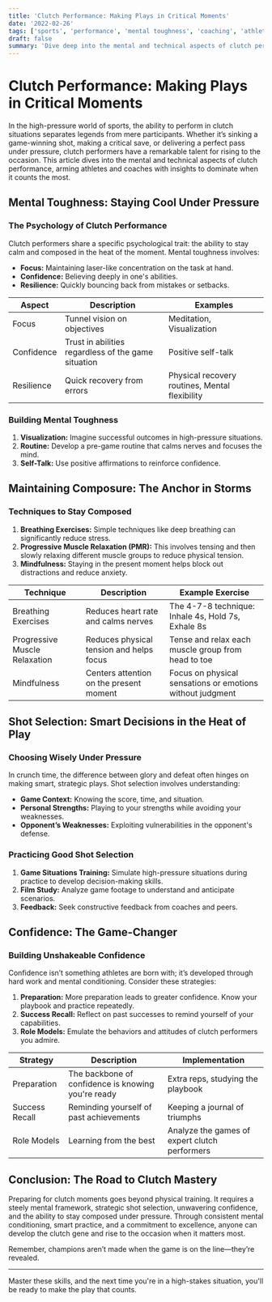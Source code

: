```yaml
---
title: 'Clutch Performance: Making Plays in Critical Moments'
date: '2022-02-26'
tags: ['sports', 'performance', 'mental toughness', 'coaching', 'athlete', 'clutch moments', 'shot selection', 'confidence', 'composure']
draft: false
summary: 'Dive deep into the mental and technical aspects of clutch performance in sports, and learn the secrets to excel when the stakes are highest.'
---
```


# Clutch Performance: Making Plays in Critical Moments

In the high-pressure world of sports, the ability to perform in clutch situations separates legends from mere participants. Whether it’s sinking a game-winning shot, making a critical save, or delivering a perfect pass under pressure, clutch performers have a remarkable talent for rising to the occasion. This article dives into the mental and technical aspects of clutch performance, arming athletes and coaches with insights to dominate when it counts the most.

## Mental Toughness: Staying Cool Under Pressure

### The Psychology of Clutch Performance

Clutch performers share a specific psychological trait: the ability to stay calm and composed in the heat of the moment. Mental toughness involves:

- **Focus:** Maintaining laser-like concentration on the task at hand.
- **Confidence:** Believing deeply in one's abilities.
- **Resilience:** Quickly bouncing back from mistakes or setbacks.

<p align="center">

| Aspect      | Description                                               | Examples               |
|-------------|-----------------------------------------------------------|------------------------|
| Focus       | Tunnel vision on objectives                              | Meditation, Visualization |
| Confidence  | Trust in abilities regardless of the game situation       | Positive self-talk     |
| Resilience  | Quick recovery from errors                                | Physical recovery routines, Mental flexibility |

</p>

### Building Mental Toughness

1. **Visualization:** Imagine successful outcomes in high-pressure situations.
2. **Routine:** Develop a pre-game routine that calms nerves and focuses the mind.
3. **Self-Talk:** Use positive affirmations to reinforce confidence.

## Maintaining Composure: The Anchor in Storms

### Techniques to Stay Composed

1. **Breathing Exercises:** Simple techniques like deep breathing can significantly reduce stress.
2. **Progressive Muscle Relaxation (PMR):** This involves tensing and then slowly relaxing different muscle groups to reduce physical tension.
3. **Mindfulness:** Staying in the present moment helps block out distractions and reduce anxiety.

<p align="center">

| Technique                 | Description                                   | Example Exercise                                 |
|---------------------------|-----------------------------------------------|-------------------------------------------------|
| Breathing Exercises       | Reduces heart rate and calms nerves           | The 4-7-8 technique: Inhale 4s, Hold 7s, Exhale 8s |
| Progressive Muscle Relaxation| Reduces physical tension and helps focus   | Tense and relax each muscle group from head to toe |
| Mindfulness               | Centers attention on the present moment       | Focus on physical sensations or emotions without judgment |

</p>

## Shot Selection: Smart Decisions in the Heat of Play

### Choosing Wisely Under Pressure

In crunch time, the difference between glory and defeat often hinges on making smart, strategic plays. Shot selection involves understanding:

- **Game Context:** Knowing the score, time, and situation.
- **Personal Strengths:** Playing to your strengths while avoiding your weaknesses.
- **Opponent’s Weaknesses:** Exploiting vulnerabilities in the opponent's defense.

### Practicing Good Shot Selection

1. **Game Situations Training:** Simulate high-pressure situations during practice to develop decision-making skills.
2. **Film Study:** Analyze game footage to understand and anticipate scenarios.
3. **Feedback:** Seek constructive feedback from coaches and peers.

## Confidence: The Game-Changer

### Building Unshakeable Confidence

Confidence isn’t something athletes are born with; it’s developed through hard work and mental conditioning. Consider these strategies:

1. **Preparation:** More preparation leads to greater confidence. Know your playbook and practice repeatedly.
2. **Success Recall:** Reflect on past successes to remind yourself of your capabilities.
3. **Role Models:** Emulate the behaviors and attitudes of clutch performers you admire.

<p align="center">

| Strategy        | Description                                       | Implementation                 |
|-----------------|---------------------------------------------------|--------------------------------|
| Preparation     | The backbone of confidence is knowing you're ready| Extra reps, studying the playbook| 
| Success Recall  | Reminding yourself of past achievements           | Keeping a journal of triumphs   |
| Role Models     | Learning from the best                            | Analyze the games of expert clutch performers|

</p>

## Conclusion: The Road to Clutch Mastery

Preparing for clutch moments goes beyond physical training. It requires a steely mental framework, strategic shot selection, unwavering confidence, and the ability to stay composed under pressure. Through consistent mental conditioning, smart practice, and a commitment to excellence, anyone can develop the clutch gene and rise to the occasion when it matters most.

Remember, champions aren’t made when the game is on the line—they’re revealed.

---

Master these skills, and the next time you're in a high-stakes situation, you'll be ready to make the play that counts.